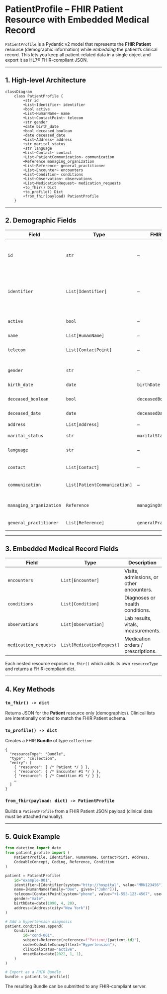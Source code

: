 # PatientProfile – FHIR Patient Resource with Embedded Medical Record

`PatientProfile` is a Pydantic v2 model that represents the **FHIR Patient** resource (demographic information) while *embedding* the patient’s clinical record. This lets you keep all patient-related data in a single object and export it as HL7® FHIR-compliant JSON.

---

## 1. High-level Architecture

```mermaid
classDiagram
    class PatientProfile {
        +str id
        +List~Identifier~ identifier
        +bool active
        +List~HumanName~ name
        +List~ContactPoint~ telecom
        +str gender
        +date birth_date
        +bool deceased_boolean
        +date deceased_date
        +List~Address~ address
        +str marital_status
        +str language
        +List~Contact~ contact
        +List~PatientCommunication~ communication
        +Reference managing_organization
        +List~Reference~ general_practitioner
        +List~Encounter~ encounters
        +List~Condition~ conditions
        +List~Observation~ observations
        +List~MedicationRequest~ medication_requests
        +to_fhir() Dict
        +to_profile() Dict
        +from_fhir(payload) PatientProfile
    }
```

---

## 2. Demographic Fields

| Field | Type | FHIR Alias | Description |
|-------|------|-----------|-------------|
| `id` | `str` | – | Logical identifier for the patient within your system. |
| `identifier` | `List[Identifier]` | – | List of business identifiers (MRN, national ID, insurance number, …). |
| `active` | `bool` | – | Whether the record is active (default `True`). |
| `name` | `List[HumanName]` | – | Patient names. |
| `telecom` | `List[ContactPoint]` | – | Phone numbers, email addresses, etc. |
| `gender` | `str` | – | `male`, `female`, `other`, or `unknown`. |
| `birth_date` | `date` | `birthDate` | Date of birth. |
| `deceased_boolean` | `bool` | `deceasedBoolean` | Indicates if the patient is deceased. |
| `deceased_date` | `date` | `deceasedDate` | Date of death. |
| `address` | `List[Address]` | – | Patient addresses. |
| `marital_status` | `str` | `maritalStatus` | Marital status. |
| `language` | `str` | – | Default language (ISO-639-1). |
| `contact` | `List[Contact]` | – | Emergency contacts. |
| `communication` | `List[PatientCommunication]` | – | Preferred communication languages. |
| `managing_organization` | `Reference` | `managingOrganization` | Primary managing organization. |
| `general_practitioner` | `List[Reference]` | `generalPractitioner` | Primary care practitioners. |

---

## 3. Embedded Medical Record Fields

| Field | Type | Description |
|-------|------|-------------|
| `encounters` | `List[Encounter]` | Visits, admissions, or other encounters. |
| `conditions` | `List[Condition]` | Diagnoses or health conditions. |
| `observations` | `List[Observation]` | Lab results, vitals, measurements. |
| `medication_requests` | `List[MedicationRequest]` | Medication orders / prescriptions. |

Each nested resource exposes `to_fhir()` which adds its own `resourceType` and returns a FHIR-compliant dict.

---

## 4. Key Methods

### `to_fhir() -> dict`

Returns JSON for the **Patient** resource only (demographics). Clinical lists are intentionally omitted to match the FHIR Patient schema.

### `to_profile() -> dict`

Creates a FHIR **Bundle** of type `collection`:

```jsonc
{
  "resourceType": "Bundle",
  "type": "collection",
  "entry": [
    { "resource": { /* Patient */ } },
    { "resource": { /* Encounter #1 */ } },
    { "resource": { /* Condition #1 */ } },
    …
  ]
}
```

### `from_fhir(payload: dict) -> PatientProfile`

Builds a `PatientProfile` from a FHIR Patient JSON payload (clinical data must be attached manually).

---

## 5. Quick Example

```python
from datetime import date
from patient_profile import (
    PatientProfile, Identifier, HumanName, ContactPoint, Address,
    CodeableConcept, Coding, Reference, Condition
)

patient = PatientProfile(
    id="example-001",
    identifier=[Identifier(system="http://hospital", value="MRN123456")],
    name=[HumanName(family="Doe", given=["John"])],
    telecom=[ContactPoint(system="phone", value="+1-555-123-4567", use="mobile")],
    gender="male",
    birthDate=date(1990, 4, 20),
    address=[Address(city="New York")]
)

# Add a hypertension diagnosis
patient.conditions.append(
    Condition(
        id="cond-001",
        subject=Reference(reference=f"Patient/{patient.id}"),
        code=CodeableConcept(text="Hypertension"),
        clinicalStatus="active",
        onsetDate=date(2022, 1, 1),
    )
)

# Export as a FHIR Bundle
bundle = patient.to_profile()
```

The resulting Bundle can be submitted to any FHIR-compliant server.
